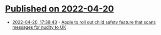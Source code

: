 # [Published on 2022-04-20](index.md)

* [2022-04-20, 17:38:43](https://news.ycombinator.com/item?id=31100340) - [Apple to roll out child safety feature that scans messages for nudity to UK](https://www.theguardian.com/technology/2022/apr/20/apple-says-new-child-safety-feature-to-be-rolled-out-for-uk-iphones)
